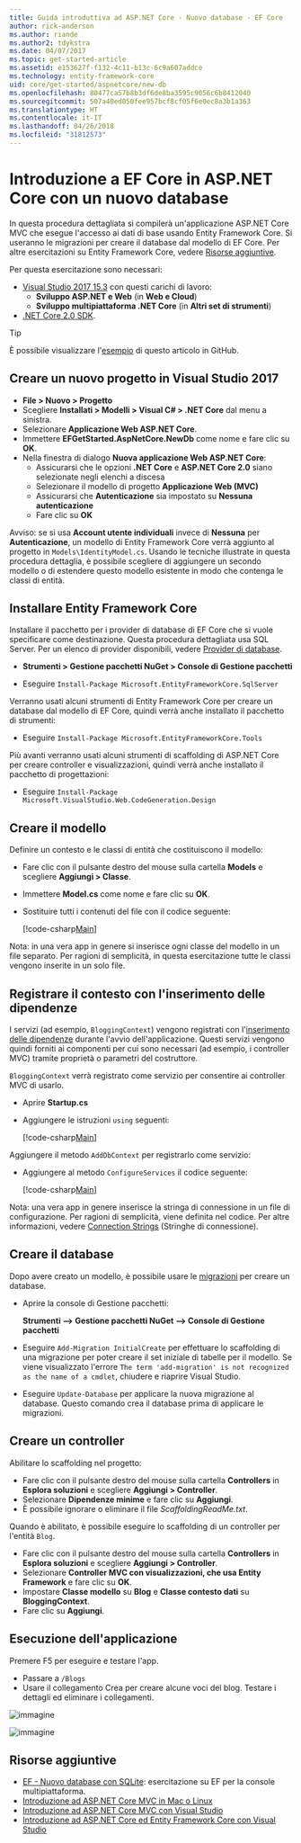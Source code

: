 ```yaml
---
title: Guida introduttiva ad ASP.NET Core - Nuovo database - EF Core
author: rick-anderson
ms.author: riande
ms.author2: tdykstra
ms.date: 04/07/2017
ms.topic: get-started-article
ms.assetid: e153627f-f132-4c11-b13c-6c9a607addce
ms.technology: entity-framework-core
uid: core/get-started/aspnetcore/new-db
ms.openlocfilehash: 80477ca57b8b3df6de8ba3595c9056c6b8412040
ms.sourcegitcommit: 507a40ed050fee957bcf8cf05f6e0ec8a3b1a363
ms.translationtype: HT
ms.contentlocale: it-IT
ms.lasthandoff: 04/26/2018
ms.locfileid: "31812573"
---
```

# <a name="getting-started-with-ef-core-on-aspnet-core-with-a-new-database"></a>Introduzione a EF Core in ASP.NET Core con un nuovo database

In questa procedura dettagliata si compilerà un'applicazione ASP.NET Core MVC che esegue l'accesso ai dati di base usando Entity Framework Core. Si useranno le migrazioni per creare il database dal modello di EF Core. Per altre esercitazioni su Entity Framework Core, vedere [Risorse aggiuntive](#additional-resources).

Per questa esercitazione sono necessari:
* [Visual Studio 2017 15.3](https://www.visualstudio.com/downloads/) con questi carichi di lavoro:
  * **Sviluppo ASP.NET e Web** (in **Web e Cloud**)
  * **Sviluppo multipiattaforma .NET Core** (in **Altri set di strumenti**)
* [.NET Core 2.0 SDK](https://www.microsoft.com/net/download/core).

> [!TIP]  
> È possibile visualizzare l'[esempio](https://github.com/aspnet/EntityFramework.Docs/tree/master/samples/core/GetStarted/AspNetCore/EFGetStarted.AspNetCore.NewDb) di questo articolo in GitHub.

## <a name="create-a-new-project-in-visual-studio-2017"></a>Creare un nuovo progetto in Visual Studio 2017

* **File > Nuovo > Progetto**
* Scegliere **Installati > Modelli > Visual C# > .NET Core** dal menu a sinistra.
* Selezionare **Applicazione Web ASP.NET Core**.
* Immettere **EFGetStarted.AspNetCore.NewDb** come nome e fare clic su **OK**.
* Nella finestra di dialogo **Nuova applicazione Web ASP.NET Core**:
  * Assicurarsi che le opzioni **.NET Core** e **ASP.NET Core 2.0** siano selezionate negli elenchi a discesa
  * Selezionare il modello di progetto **Applicazione Web (MVC)**
  * Assicurarsi che **Autenticazione** sia impostato su **Nessuna autenticazione**
  * Fare clic su **OK**

Avviso: se si usa **Account utente individuali** invece di **Nessuna** per **Autenticazione**, un modello di Entity Framework Core verrà aggiunto al progetto in `Models\IdentityModel.cs`. Usando le tecniche illustrate in questa procedura dettaglia, è possibile scegliere di aggiungere un secondo modello o di estendere questo modello esistente in modo che contenga le classi di entità.

## <a name="install-entity-framework-core"></a>Installare Entity Framework Core

Installare il pacchetto per i provider di database di EF Core che si vuole specificare come destinazione. Questa procedura dettagliata usa SQL Server. Per un elenco di provider disponibili, vedere [Provider di database](../../providers/index.md).

* **Strumenti > Gestione pacchetti NuGet > Console di Gestione pacchetti**

* Eseguire `Install-Package Microsoft.EntityFrameworkCore.SqlServer`

Verranno usati alcuni strumenti di Entity Framework Core per creare un database dal modello di EF Core, quindi verrà anche installato il pacchetto di strumenti:

* Eseguire `Install-Package Microsoft.EntityFrameworkCore.Tools`

Più avanti verranno usati alcuni strumenti di scaffolding di ASP.NET Core per creare controller e visualizzazioni, quindi verrà anche installato il pacchetto di progettazioni:

* Eseguire `Install-Package Microsoft.VisualStudio.Web.CodeGeneration.Design`

## <a name="create-the-model"></a>Creare il modello

Definire un contesto e le classi di entità che costituiscono il modello:

* Fare clic con il pulsante destro del mouse sulla cartella **Models** e scegliere **Aggiungi > Classe**.
* Immettere **Model.cs** come nome e fare clic su **OK**.
* Sostituire tutti i contenuti del file con il codice seguente:

  [!code-csharp[Main](../../../../samples/core/GetStarted/AspNetCore/EFGetStarted.AspNetCore.NewDb/Models/Model.cs)]

Nota: in una vera app in genere si inserisce ogni classe del modello in un file separato. Per ragioni di semplicità, in questa esercitazione tutte le classi vengono inserite in un solo file.

## <a name="register-your-context-with-dependency-injection"></a>Registrare il contesto con l'inserimento delle dipendenze

I servizi (ad esempio, `BloggingContext`) vengono registrati con l'[inserimento delle dipendenze](http://docs.asp.net/en/latest/fundamentals/dependency-injection.html) durante l'avvio dell'applicazione. Questi servizi vengono quindi forniti ai componenti per cui sono necessari (ad esempio, i controller MVC) tramite proprietà o parametri del costruttore.

`BloggingContext` verrà registrato come servizio per consentire ai controller MVC di usarlo.

* Aprire **Startup.cs**
* Aggiungere le istruzioni `using` seguenti:

  [!code-csharp[Main](../../../../samples/core/GetStarted/AspNetCore/EFGetStarted.AspNetCore.NewDb/Startup.cs#AddedUsings)]

Aggiungere il metodo `AddDbContext` per registrarlo come servizio:

* Aggiungere al metodo `ConfigureServices` il codice seguente:

  [!code-csharp[Main](../../../../samples/core/GetStarted/AspNetCore/EFGetStarted.AspNetCore.NewDb/Startup.cs?name=ConfigureServices&highlight=7-8)]

Nota: una vera app in genere inserisce la stringa di connessione in un file di configurazione. Per ragioni di semplicità, viene definita nel codice. Per altre informazioni, vedere [Connection Strings](../../miscellaneous/connection-strings.md) (Stringhe di connessione).

## <a name="create-your-database"></a>Creare il database

Dopo avere creato un modello, è possibile usare le [migrazioni](https://docs.microsoft.com/aspnet/core/data/ef-mvc/migrations#introduction-to-migrations) per creare un database.

* Aprire la console di Gestione pacchetti:

  **Strumenti –> Gestione pacchetti NuGet –> Console di Gestione pacchetti**
* Eseguire `Add-Migration InitialCreate` per effettuare lo scaffolding di una migrazione per poter creare il set iniziale di tabelle per il modello. Se viene visualizzato l'errore `The term 'add-migration' is not recognized as the name of a cmdlet`, chiudere e riaprire Visual Studio.
* Eseguire `Update-Database` per applicare la nuova migrazione al database. Questo comando crea il database prima di applicare le migrazioni.

## <a name="create-a-controller"></a>Creare un controller

Abilitare lo scaffolding nel progetto:

* Fare clic con il pulsante destro del mouse sulla cartella **Controllers** in **Esplora soluzioni** e scegliere **Aggiungi > Controller**.
* Selezionare **Dipendenze minime** e fare clic su **Aggiungi**.
* È possibile ignorare o eliminare il file *ScaffoldingReadMe.txt*.

Quando è abilitato, è possibile eseguire lo scaffolding di un controller per l'entità `Blog`.

* Fare clic con il pulsante destro del mouse sulla cartella **Controllers** in **Esplora soluzioni** e scegliere **Aggiungi > Controller**.
* Selezionare **Controller MVC con visualizzazioni, che usa Entity Framework** e fare clic su **OK**.
* Impostare **Classe modello** su **Blog** e **Classe contesto dati** su **BloggingContext**.
* Fare clic su **Aggiungi**.


## <a name="run-the-application"></a>Esecuzione dell'applicazione

Premere F5 per eseguire e testare l'app.

* Passare a `/Blogs`
* Usare il collegamento Crea per creare alcune voci del blog. Testare i dettagli ed eliminare i collegamenti.

![immagine](_static/create.png)

![immagine](_static/index-new-db.png)

## <a name="additional-resources"></a>Risorse aggiuntive

* [EF - Nuovo database con SQLite](xref:core/get-started/netcore/new-db-sqlite): esercitazione su EF per la console multipiattaforma.
* [Introduzione ad ASP.NET Core MVC in Mac o Linux](https://docs.microsoft.com/aspnet/core/tutorials/first-mvc-app-xplat/index)
* [Introduzione ad ASP.NET Core MVC con Visual Studio](https://docs.microsoft.com/aspnet/core/tutorials/first-mvc-app/index)
* [Introduzione ad ASP.NET Core ed Entity Framework Core con Visual Studio](https://docs.microsoft.com/aspnet/core/data/ef-mvc/index)
